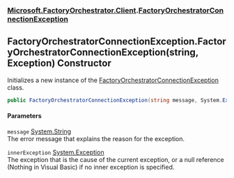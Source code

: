 ### [Microsoft.FactoryOrchestrator.Client](Microsoft_FactoryOrchestrator_Client.md 'Microsoft.FactoryOrchestrator.Client').[FactoryOrchestratorConnectionException](FactoryOrchestratorConnectionException.md 'Microsoft.FactoryOrchestrator.Client.FactoryOrchestratorConnectionException')
## FactoryOrchestratorConnectionException.FactoryOrchestratorConnectionException(string, Exception) Constructor
Initializes a new instance of the [FactoryOrchestratorConnectionException](FactoryOrchestratorConnectionException.md 'Microsoft.FactoryOrchestrator.Client.FactoryOrchestratorConnectionException') class.  
```csharp
public FactoryOrchestratorConnectionException(string message, System.Exception innerException);
```
#### Parameters
<a name='Microsoft_FactoryOrchestrator_Client_FactoryOrchestratorConnectionException_FactoryOrchestratorConnectionException(string_System_Exception)_message'></a>
`message` [System.String](https://docs.microsoft.com/en-us/dotnet/api/System.String 'System.String')  
The error message that explains the reason for the exception.
  
<a name='Microsoft_FactoryOrchestrator_Client_FactoryOrchestratorConnectionException_FactoryOrchestratorConnectionException(string_System_Exception)_innerException'></a>
`innerException` [System.Exception](https://docs.microsoft.com/en-us/dotnet/api/System.Exception 'System.Exception')  
The exception that is the cause of the current exception, or a null reference (Nothing in Visual Basic) if no inner exception is specified.
  
